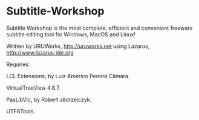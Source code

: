 # Subtitle-Workshop
Subtitle Workshop is the most complete, efficient and convenient freeware subtitle editing tool for Windows, MacOS and Linux!

Written by URUWorks, http://uruworks.net
using Lazarus, http://www.lazarus-ide.org


Requires:

LCL Extensions, by Luiz Américo Pereira Câmara.

VirtualTreeView 4.8.7.

PasLibVlc, by Robert Jêdrzejczyk.

UTF8Tools.
